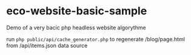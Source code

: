 # eco-website-basic-sample
Demo of a very bacic php headless website algorythme

run `php public/api/cache_generator.php`
to regenerate /blog/page.html from /api/items.json data source